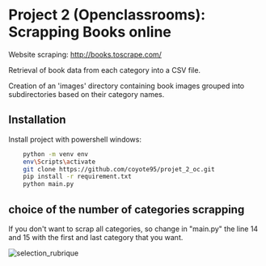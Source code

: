 
# Project 2 (Openclassrooms): Scrapping Books online 

Website scraping: http://books.toscrape.com/ 

Retrieval of book data from each category into a CSV file.

Creation of an 'images' directory containing book images grouped into subdirectories based on their category names.


## Installation

Install project with powershell windows: 

```bash
    python -m venv env
    env\Scripts\activate
    git clone https://github.com/coyote95/projet_2_oc.git
    pip install -r requirement.txt
    python main.py
```

## choice of the number of categories scrapping 

If you don't want to scrap all categories, so change in "main.py" the line 14 and 15 with the first and last category that you want.
    
![selection_rubrique](https://github.com/coyote95/projet_2_oc/assets/141831464/6452823c-edc4-406b-a83f-a7db21d18686)
